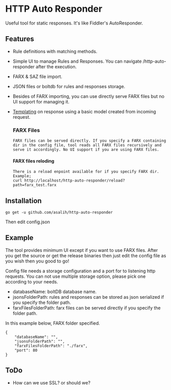 # HTTP Auto Responder

Useful tool for static responses. It's like Fiddler's AutoResponder.

## Features

-   Rule definitions with matching methods.
-   Simple UI to manage Rules and Responses. You can navigate /http-auto-responder after the execution.
-   FARX & SAZ file import.
-   JSON files or boltdb for rules and responses storage.
-   Besides of FARX importing, you can use directly serve FARX files but no UI support for managing it. 
-   [Templating](https://golang.org/pkg/text/template/) on response using a basic model created from incoming request.

    ### FARX Files
        FARX files can be served directly. If you specify a FARX containing dir in the config file, tool reads all FARX files recursively and serve it accordingly. No UI support if you are using FARX files.
    #### FARX files reloding
        There is a reload enpoint available for if you specify FARX dir. Example;
        curl http://localhost/http-auto-responder/reload?path=farx_test.farx
        
## Installation
```
go get -u github.com/asalih/http-auto-responder
```
Then edit config.json

## Example
The tool provides minimum UI except if you want to use FARX files. After you get the source or get the release binaries then just edit the config file as you wish then you good to go!

Config file needs a storage configuration and a port for to listening http requests.
You can not use multiple storage option, please pick one according to your needs.
-   databaseName: boltDB database name.
-   jsonsFolderPath: rules and responses can be stored as json serialized if you specify the folder path.
-   farxFilesFolderPath: farx files can be served directly if you specify the folder path.

In this example below, FARX folder specified.
```
{
    "databaseName": "",
    "jsonsFolderPath": "",
    "farxFilesFolderPath": "./farx",
    "port": 80
}
```

## ToDo

-   How can we use SSL? or should we?